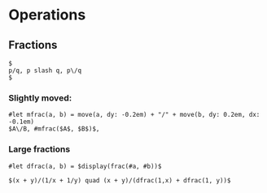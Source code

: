 # Operations
## Fractions
```typ
$
p/q, p slash q, p\/q
$
```

### Slightly moved:
```typ
#let mfrac(a, b) = move(a, dy: -0.2em) + "/" + move(b, dy: 0.2em, dx: -0.1em)
$A\/B, #mfrac($A$, $B$)$,
```

### Large fractions
```
#let dfrac(a, b) = $display(frac(#a, #b))$

$(x + y)/(1/x + 1/y) quad (x + y)/(dfrac(1,x) + dfrac(1, y))$
```

